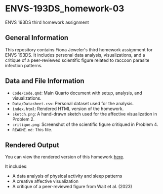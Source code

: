 # ENVS-193DS_homework-03
ENVS 193DS third homework assignment
## General Information
This repository contains Fiona Jeweler's third homework assignment for ENVS 193DS. It includes personal data analysis, visualizations, and a critique of a peer-reviewed scientific figure related to raccoon parasite infection patterns.

## Data and File Information
- `Code/Code.qmd`: Main Quarto document with setup, analysis, and visualizations.
- `Data/Datasheet.csv`: Personal dataset used for the analysis.
- `index.html`: Rendered HTML version of the homework.
- `sketch.png`: A hand-drawn sketch used for the affective visualization in Problem 2.
- `critique.png`: Screenshot of the scientific figure critiqued in Problem 4.
- `README.md`: This file.

## Rendered Output
You can view the rendered version of this homework [here](https://fionajeweler1.github.io/ENVS-193DS_homework-03/).

It includes:
- A data analysis of physical activity and sleep patterns  
- A creative affective visualization  
- A critique of a peer-reviewed figure from Wait et al. (2023)
